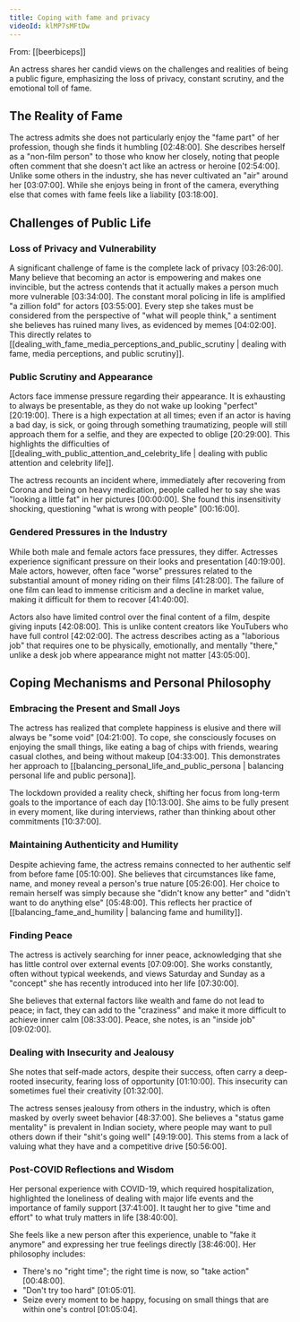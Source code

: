 ```yaml
---
title: Coping with fame and privacy
videoId: klMP7sMFtDw
---
```


From: [[beerbiceps]] <br/> 

An actress shares her candid views on the challenges and realities of being a public figure, emphasizing the loss of privacy, constant scrutiny, and the emotional toll of fame.

## The Reality of Fame
The actress admits she does not particularly enjoy the "fame part" of her profession, though she finds it humbling <a class="yt-timestamp" data-t="02:48:00">[02:48:00]</a>. She describes herself as a "non-film person" to those who know her closely, noting that people often comment that she doesn't act like an actress or heroine <a class="yt-timestamp" data-t="02:54:00">[02:54:00]</a>. Unlike some others in the industry, she has never cultivated an "air" around her <a class="yt-timestamp" data-t="03:07:00">[03:07:00]</a>. While she enjoys being in front of the camera, everything else that comes with fame feels like a liability <a class="yt-timestamp" data-t="03:18:00">[03:18:00]</a>.

## Challenges of Public Life
### Loss of Privacy and Vulnerability
A significant challenge of fame is the complete lack of privacy <a class="yt-timestamp" data-t="03:26:00">[03:26:00]</a>. Many believe that becoming an actor is empowering and makes one invincible, but the actress contends that it actually makes a person much more vulnerable <a class="yt-timestamp" data-t="03:34:00">[03:34:00]</a>. The constant moral policing in life is amplified "a zillion fold" for actors <a class="yt-timestamp" data-t="03:55:00">[03:55:00]</a>. Every step she takes must be considered from the perspective of "what will people think," a sentiment she believes has ruined many lives, as evidenced by memes <a class="yt-timestamp" data-t="04:02:00">[04:02:00]</a>. This directly relates to [[dealing_with_fame_media_perceptions_and_public_scrutiny | dealing with fame, media perceptions, and public scrutiny]].

### Public Scrutiny and Appearance
Actors face immense pressure regarding their appearance. It is exhausting to always be presentable, as they do not wake up looking "perfect" <a class="yt-timestamp" data-t="20:19:00">[20:19:00]</a>. There is a high expectation at all times; even if an actor is having a bad day, is sick, or going through something traumatizing, people will still approach them for a selfie, and they are expected to oblige <a class="yt-timestamp" data-t="20:29:00">[20:29:00]</a>. This highlights the difficulties of [[dealing_with_public_attention_and_celebrity_life | dealing with public attention and celebrity life]].

The actress recounts an incident where, immediately after recovering from Corona and being on heavy medication, people called her to say she was "looking a little fat" in her pictures <a class="yt-timestamp" data-t="00:00:00">[00:00:00]</a>. She found this insensitivity shocking, questioning "what is wrong with people" <a class="yt-timestamp" data-t="00:16:00">[00:16:00]</a>.

### Gendered Pressures in the Industry
While both male and female actors face pressures, they differ. Actresses experience significant pressure on their looks and presentation <a class="yt-timestamp" data-t="40:19:00">[40:19:00]</a>. Male actors, however, often face "worse" pressures related to the substantial amount of money riding on their films <a class="yt-timestamp" data-t="41:28:00">[41:28:00]</a>. The failure of one film can lead to immense criticism and a decline in market value, making it difficult for them to recover <a class="yt-timestamp" data-t="41:40:00">[41:40:00]</a>.

Actors also have limited control over the final content of a film, despite giving inputs <a class="yt-timestamp" data-t="42:08:00">[42:08:00]</a>. This is unlike content creators like YouTubers who have full control <a class="yt-timestamp" data-t="42:02:00">[42:02:00]</a>. The actress describes acting as a "laborious job" that requires one to be physically, emotionally, and mentally "there," unlike a desk job where appearance might not matter <a class="yt-timestamp" data-t="43:05:00">[43:05:00]</a>.

## Coping Mechanisms and Personal Philosophy
### Embracing the Present and Small Joys
The actress has realized that complete happiness is elusive and there will always be "some void" <a class="yt-timestamp" data-t="04:21:00">[04:21:00]</a>. To cope, she consciously focuses on enjoying the small things, like eating a bag of chips with friends, wearing casual clothes, and being without makeup <a class="yt-timestamp" data-t="04:33:00">[04:33:00]</a>. This demonstrates her approach to [[balancing_personal_life_and_public_persona | balancing personal life and public persona]].

The lockdown provided a reality check, shifting her focus from long-term goals to the importance of each day <a class="yt-timestamp" data-t="10:13:00">[10:13:00]</a>. She aims to be fully present in every moment, like during interviews, rather than thinking about other commitments <a class="yt-timestamp" data-t="10:37:00">[10:37:00]</a>.

### Maintaining Authenticity and Humility
Despite achieving fame, the actress remains connected to her authentic self from before fame <a class="yt-timestamp" data-t="05:10:00">[05:10:00]</a>. She believes that circumstances like fame, name, and money reveal a person's true nature <a class="yt-timestamp" data-t="05:26:00">[05:26:00]</a>. Her choice to remain herself was simply because she "didn't know any better" and "didn't want to do anything else" <a class="yt-timestamp" data-t="05:48:00">[05:48:00]</a>. This reflects her practice of [[balancing_fame_and_humility | balancing fame and humility]].

### Finding Peace
The actress is actively searching for inner peace, acknowledging that she has little control over external events <a class="yt-timestamp" data-t="07:09:00">[07:09:00]</a>. She works constantly, often without typical weekends, and views Saturday and Sunday as a "concept" she has recently introduced into her life <a class="yt-timestamp" data-t="07:30:00">[07:30:00]</a>.

She believes that external factors like wealth and fame do not lead to peace; in fact, they can add to the "craziness" and make it more difficult to achieve inner calm <a class="yt-timestamp" data-t="08:33:00">[08:33:00]</a>. Peace, she notes, is an "inside job" <a class="yt-timestamp" data-t="09:02:00">[09:02:00]</a>.

### Dealing with Insecurity and Jealousy
She notes that self-made actors, despite their success, often carry a deep-rooted insecurity, fearing loss of opportunity <a class="yt-timestamp" data-t="01:10:00">[01:10:00]</a>. This insecurity can sometimes fuel their creativity <a class="yt-timestamp" data-t="01:32:00">[01:32:00]</a>.

The actress senses jealousy from others in the industry, which is often masked by overly sweet behavior <a class="yt-timestamp" data-t="48:37:00">[48:37:00]</a>. She believes a "status game mentality" is prevalent in Indian society, where people may want to pull others down if their "shit's going well" <a class="yt-timestamp" data-t="49:19:00">[49:19:00]</a>. This stems from a lack of valuing what they have and a competitive drive <a class="yt-timestamp" data-t="50:56:00">[50:56:00]</a>.

### Post-COVID Reflections and Wisdom
Her personal experience with COVID-19, which required hospitalization, highlighted the loneliness of dealing with major life events and the importance of family support <a class="yt-timestamp" data-t="37:41:00">[37:41:00]</a>. It taught her to give "time and effort" to what truly matters in life <a class="yt-timestamp" data-t="38:40:00">[38:40:00]</a>.

She feels like a new person after this experience, unable to "fake it anymore" and expressing her true feelings directly <a class="yt-timestamp" data-t="38:46:00">[38:46:00]</a>. Her philosophy includes:
*   There's no "right time"; the right time is now, so "take action" <a class="yt-timestamp" data-t="00:48:00">[00:48:00]</a>.
*   "Don't try too hard" <a class="yt-timestamp" data-t="01:05:01">[01:05:01]</a>.
*   Seize every moment to be happy, focusing on small things that are within one's control <a class="yt-timestamp" data-t="01:05:04">[01:05:04]</a>.